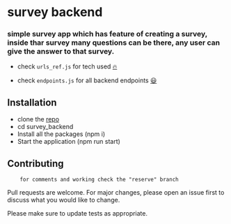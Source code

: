 # survey backend
### simple survey app which has feature of creating a survey, inside thar survey many questions can be there, any user can give the answer to that survey.


- check `urls_ref.js` for tech used [🔥](./url_refs.js)

- check `endpoints.js` for all backend endpoints [😃](./endpoints.js)


## Installation

- clone the [repo](https://github.com/scorcism/survey_backend.git)
- cd survey_backend
- Install all the packages (npm i)
- Start the application (npm run start)

## Contributing

```text
    for comments and working check the "reserve" branch
```

Pull requests are welcome. For major changes, please open an issue first
to discuss what you would like to change.

Please make sure to update tests as appropriate.